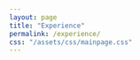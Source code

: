 ```yaml
---
layout: page
title: "Experience"
permalink: /experience/
css: "/assets/css/mainpage.css"
---
```


<div class="spacer"></div>

<!-- Step 1 -->
<div class="experience-step" data-observe>
  <div class="container">
    <div class="circle">
      <p><span class="bold-text">University of Tokyo</span><br>JSPS Research Fellow (DC1) </p>
    </div>
    <div class="arrow-wrapper">
      <img src="/qanat_website/assets/img/custom-arrow.png" alt="arrow" class="arrow-below">
    </div>
    <ul class="custom-bullets">
      <li><span class="bold-text">Apr 2016 - Mar 2019</span></li>
      <li>Aug 2017, Aug 2018, Visitor at Perimeter Institute</li>
      <li>Sep 2018 - Oct 2018, Visitor at Cornell University</li>
    </ul>
  </div>
</div>

<!-- Step 2 -->
<div class="experience-step" data-observe>
  <div class="container">
    <div style="display: flex; justify-content: center; align-items: center; gap: 30px;">
      <div class="circle">
        <p><span class="bold-text">RIKEN iTHEMS</span><br>Special Postdoctoral Researcher  (Apr 2019 - Mar 2022)</p>
      </div>
      <div class="circle small">
        <p><span class="bold-text">Cornell University</span><br>Postdoctoral Researcher  (Sep 2019 - Aug 2020)</p>
      </div>
    </div>
    <div class="arrow-wrapper">
      <img src="/qanat_website/assets/img/custom-arrow2.png" alt="arrow" class="arrow-below">
    </div>
  </div>
</div>

<!-- Step 3 -->
<div class="experience-step" data-observe>
  <div class="container">
    <div style="display: flex; justify-content: center; align-items: center; gap: 30px;">
      <div class="circle">
        <p><span class="bold-text">YITP, Kyoto University</span><br>Research Assistant Professor  (Apr 2022 - Mar 2025)</p>
      </div>
      <div class="circle">
        <p><span class="bold-text">Princeton University (USA)</span><br>Postdoctoral Researcher (Sep 2022 - Mar 2025)</p>
      </div>
    </div>
    <div class="arrow-wrapper">
      <img src="/qanat_website/assets/img/custom-arrow.png" alt="arrow" class="arrow-below">
    </div>
    <ul class="custom-bullets">
      <li><span class="bold-text">Apr 2022 - Mar 2025</span></li>
      <li>JSPS Research Fellow (PD) (Apr 2022 - Sep 2022)</li>
      <li>JSPS Research Fellow (CPD) (Oct 2022 - Mar 2025)</li>
    </ul>
  </div>
</div>

<!-- Step 4 -->
<div class="experience-step" data-observe>
  <div class="container">
    <div class="circle large dark-green">
      <p><span class="bold-text">University of Osaka</span><br>Assistant Professor (tenured)  (Apr 2025 - present)</p>
    </div>
    <ul class="custom-bullets">
      <li>—</li>
    </ul>
  </div>
</div>

<style>
.experience-step {
  opacity: 0;
  transform: translateY(30px);
  transition: opacity 0.8s ease-out, transform 0.8s ease-out;
  margin-bottom: 100px;
}
.experience-step.visible {
  opacity: 1;
  transform: translateY(0);
}
.circle {
  width: 240px;
  height: 240px;
  border-radius: 50%;
  background-color: #a8d5ba;
  color: white;
  display: flex;
  justify-content: center;
  align-items: center;
  padding: 20px;
  text-align: center;
  position: relative;
  overflow: hidden;
  flex-direction: column;
}
.circle.large {
  width: 360px;
  height: 360px;
}
.circle.dark-green {
  background-color: #4b8b58;
}
.circle p {
  margin: 0;
  line-height: 1.3;
  word-break: break-word;
}
.circle.small {
  width: 192px;
  height: 192px;
}
.circle.medium {
  width: 288px;
  height: 288px;
}
.arrow-wrapper {
  width: 100%;
  text-align: center;
  margin-top: 20px;
  margin-bottom: 20px;
}
.arrow-below {
  width: 60px;
  height: auto;
  display: block;
  margin: 0 auto;
}
.custom-bullets {
  list-style: none;
  padding: 0;
  margin: 50px auto 40px auto;
  max-width: 600px;
  text-align: left;
}
</style>

<script>
document.addEventListener("DOMContentLoaded", function () {
  const steps = document.querySelectorAll('[data-observe]');
  let delay = 0;

  const observer = new IntersectionObserver((entries, observer) => {
    entries
      .filter(entry => entry.isIntersecting)
      .sort((a, b) => a.target.offsetTop - b.target.offsetTop)
      .forEach((entry, index) => {
        setTimeout(() => {
          entry.target.classList.add("visible");
        }, delay);
        delay += 300;
        observer.unobserve(entry.target);
      });
  }, {
    threshold: 0.1
  });

  steps.forEach(step => observer.observe(step));
});
</script>
